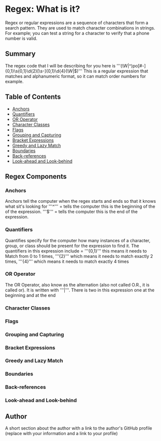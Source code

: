 # Regex: What is it?

Regex or regular expressions are a sequence of characters that form a search pattern. They are used to match character combinations in strings. For example; you can test a string for a character to verify that a phone number is valid.
## Summary

The regex code that I will be describing for you here is 
'''(\W|^)po[#\-]{0,1}\s{0,1}\d{2}[\s-]{0,1}\d{4}(\W|$)'''
This is a regular expression that matches and alphanumeric format, so it can match order numbers for example.

## Table of Contents

- [Anchors](#anchors)
- [Quantifiers](#quantifiers)
- [OR Operator](#or-operator)
- [Character Classes](#character-classes)
- [Flags](#flags)
- [Grouping and Capturing](#grouping-and-capturing)
- [Bracket Expressions](#bracket-expressions)
- [Greedy and Lazy Match](#greedy-and-lazy-match)
- [Boundaries](#boundaries)
- [Back-references](#back-references)
- [Look-ahead and Look-behind](#look-ahead-and-look-behind)

## Regex Components

### Anchors

Anchors tell the computer when the regex starts and ends so that it knows what sit's looking for
'''^''' = tells the computer this is the beginning of the of the expression.
'''$''' = tells the computer this is the end of the expression.

### Quantifiers

Quantifies specify for the computer how many instances of a character, group, or class should be present for the expression to find it.
The quantifiers in this expression include = '''{0,1}''' this means it needs to Match from 0 to 1 times, '''{2}''' which means it needs to match exactly 2 times, '''{4}''' which means it needs to match exactly 4 times

### OR Operator

The OR Operator, also know as the alternation (also not called O.R., it is called or). It is written with '''|'''. There is two in this expression one at the beginning and at the end

### Character Classes

### Flags

### Grouping and Capturing

### Bracket Expressions

### Greedy and Lazy Match

### Boundaries

### Back-references

### Look-ahead and Look-behind

## Author

A short section about the author with a link to the author's GitHub profile (replace with your information and a link to your profile)
